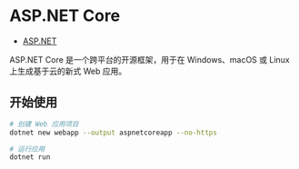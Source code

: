 # ASP.NET Core

- [ASP.NET](https://learn.microsoft.com/zh-cn/aspnet/core/)

ASP.NET Core 是一个跨平台的开源框架，用于在 Windows、macOS 或 Linux 上生成基于云的新式 Web 应用。

## 开始使用

```sh
# 创建 Web 应用项目
dotnet new webapp --output aspnetcoreapp --no-https

# 运行应用
dotnet run
```

